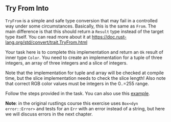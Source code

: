 ## Try From Into

`TryFrom` is a simple and safe type conversion that may fail in a controlled way under some circumstances.
Basically, this is the same as `From`. The main difference is that this should return a `Result` type
instead of the target type itself.
You can read more about it at https://doc.rust-lang.org/std/convert/trait.TryFrom.html

Your task here is to complete this implementation
and return an `Ok` result of inner type `Color`.
You need to create an implementation for a tuple of three integers,
an array of three integers and a slice of integers.

Note that the implementation for tuple and array will be checked at compile time,
but the slice implementation needs to check the slice length!
Also note that correct RGB color values must be integers in the 0..=255 range.

<div class="hint">Follow the steps provided in the task.
You can also use this <a href="https://doc.rust-lang.org/std/convert/trait.TryFrom.html">example</a>.</div>

**Note**: in the original rustlings course this exercise uses `Box<dyn error::Error>` and tests for an `Err` with an error
instead of a string, but here we will discuss errors in the next chapter.